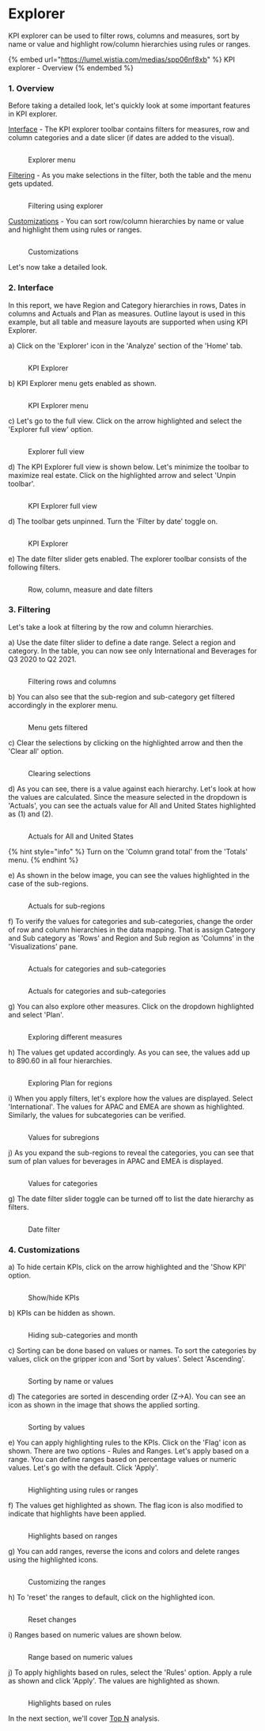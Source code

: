 # Explorer

KPI explorer can be used to filter rows, columns and measures, sort by name or value and highlight row/column hierarchies using rules or ranges.

{% embed url="https://lumel.wistia.com/medias/spp06nf8xb" %}
KPI explorer - Overview
{% endembed %}

### 1. Overview

Before taking a detailed look, let's quickly look at some important features in KPI explorer.

[Interface](explorer.md#2.-interface) - The KPI explorer toolbar contains filters for measures, row and column categories and a date slicer (if dates are added to the visual).&#x20;

<figure><img src="../../../.gitbook/assets/3.1.2.30 Explorer.png" alt=""><figcaption><p>Explorer menu</p></figcaption></figure>

[Filtering](explorer.md#3.-filtering) - As you make selections in the filter, both the table and the menu gets updated.&#x20;

<figure><img src="../../../.gitbook/assets/3.1.2.33 Explorer.png" alt=""><figcaption><p>Filtering using explorer</p></figcaption></figure>

[Customizations](explorer.md#4.-customizations) - You can sort row/column hierarchies by name or value and highlight them using rules or ranges.&#x20;

<figure><img src="../../../.gitbook/assets/3.1.2.34(2) Explorer.png" alt=""><figcaption><p>Customizations</p></figcaption></figure>

Let's now take a detailed look.

### 2. Interface

In this report, we have Region and Category hierarchies in rows, Dates in columns and Actuals and Plan as measures. Outline layout is used in this example, but all table and measure layouts are supported when using KPI Explorer.

a) Click on the 'Explorer' icon in the 'Analyze' section of the 'Home' tab. &#x20;

<figure><img src="../../../.gitbook/assets/3.1.2.2 Explorer.png" alt=""><figcaption><p>KPI Explorer</p></figcaption></figure>

b) KPI Explorer menu gets enabled as shown.&#x20;

<figure><img src="../../../.gitbook/assets/3.1.2.26 Explorer.png" alt=""><figcaption><p>KPI Explorer menu</p></figcaption></figure>

c) Let's go to the full view. Click on the arrow highlighted and select the 'Explorer full view' option.

<figure><img src="../../../.gitbook/assets/3.1.2.27 Explorer.png" alt=""><figcaption><p>Explorer full view</p></figcaption></figure>

d) The KPI Explorer full view is shown below. Let's minimize the toolbar to maximize real estate. Click on the highlighted arrow and select 'Unpin toolbar'.&#x20;

<figure><img src="../../../.gitbook/assets/3.1.2.28 Explorer.png" alt=""><figcaption><p>KPI Explorer full view</p></figcaption></figure>

d) The toolbar gets unpinned. Turn the 'Filter by date' toggle on.

<figure><img src="../../../.gitbook/assets/3.1.2.29 Explorer.png" alt=""><figcaption><p>KPI Explorer</p></figcaption></figure>

e) The date filter slider gets enabled. The explorer toolbar consists of the following filters.&#x20;

<figure><img src="../../../.gitbook/assets/3.1.2.30 Explorer.png" alt=""><figcaption><p>Row, column, measure and date filters</p></figcaption></figure>

### 3. Filtering

Let's take a look at filtering by the row and column hierarchies.&#x20;

a) Use the date filter slider to define a date range. Select a region and category. In the table, you can now see only International and Beverages for Q3 2020 to Q2 2021.

<figure><img src="../../../.gitbook/assets/3.1.2.31 Explorer.png" alt=""><figcaption><p>Filtering rows and columns</p></figcaption></figure>

b) You can also see that the sub-region and sub-category get filtered accordingly in the explorer menu.&#x20;

<figure><img src="../../../.gitbook/assets/3.1.2.32 Explorer.png" alt=""><figcaption><p>Menu gets filtered</p></figcaption></figure>

c) Clear the selections by clicking on the highlighted arrow and then the 'Clear all' option.

<figure><img src="../../../.gitbook/assets/3.1.2.6(2) Explorer.png" alt=""><figcaption><p>Clearing selections</p></figcaption></figure>

d) As you can see, there is a value against each hierarchy. Let's look at how the values are calculated. Since the measure selected in the dropdown is 'Actuals', you can see the actuals value for All and United States highlighted as (1) and (2).

<figure><img src="../../../.gitbook/assets/3.1.2.7(2) Explorer.png" alt=""><figcaption><p>Actuals for All and United States</p></figcaption></figure>

{% hint style="info" %}
Turn on the 'Column grand total' from the 'Totals' menu.
{% endhint %}

e) As shown in the below image, you can see the values highlighted in the case of the sub-regions.

<figure><img src="../../../.gitbook/assets/3.1.2.8 Explorer.png" alt=""><figcaption><p>Actuals for sub-regions</p></figcaption></figure>

f) To verify the values for categories and sub-categories, change the order of row and column hierarchies in the data mapping. That is assign Category and Sub category as 'Rows' and Region and Sub region as 'Columns' in the 'Visualizations' pane.

<figure><img src="../../../.gitbook/assets/3.1.2.10 Explorer.png" alt=""><figcaption><p>Actuals for categories and sub-categories</p></figcaption></figure>

<figure><img src="../../../.gitbook/assets/3.1.2.11 Explorer.png" alt=""><figcaption><p>Actuals for categories and sub-categories</p></figcaption></figure>

g) You can also explore other measures. Click on the dropdown highlighted and select 'Plan'.

<figure><img src="../../../.gitbook/assets/3.1.2.12 Explorer.png" alt=""><figcaption><p>Exploring different measures</p></figcaption></figure>

h) The values get updated accordingly. As you can see, the values add up to 890.60 in all four hierarchies.

<figure><img src="../../../.gitbook/assets/3.1.2.13 Explorer.png" alt=""><figcaption><p>Exploring Plan for regions</p></figcaption></figure>

i) When you apply filters, let's explore how the values are displayed. Select 'International'. The values for APAC and EMEA are shown as highlighted. Similarly, the values for subcategories can be verified.

<figure><img src="../../../.gitbook/assets/3.1.2.35 Explorer.png" alt=""><figcaption><p>Values for subregions</p></figcaption></figure>

j) As you expand the sub-regions to reveal the categories, you can see that sum of plan values for beverages in APAC and EMEA is displayed.&#x20;

<figure><img src="../../../.gitbook/assets/3.1.2.36 Explorer.png" alt=""><figcaption><p>Values for categories</p></figcaption></figure>

g) The date filter slider toggle can be turned off to list the date hierarchy as filters.&#x20;

<figure><img src="../../../.gitbook/assets/3.1.2.15 Explorer.png" alt=""><figcaption><p>Date filter</p></figcaption></figure>

### 4. Customizations

a) To hide certain KPIs, click on the arrow highlighted and the 'Show KPI' option.

<figure><img src="../../../.gitbook/assets/3.1.2.16 Explorer.png" alt=""><figcaption><p>Show/hide KPIs</p></figcaption></figure>

b) KPIs can be hidden as shown.

<figure><img src="../../../.gitbook/assets/3.1.2.17 Explorer.png" alt=""><figcaption><p>Hiding sub-categories and month</p></figcaption></figure>

c) Sorting can be done based on values or names. To sort the categories by values, click on the gripper icon and 'Sort by values'. Select 'Ascending'.

<figure><img src="../../../.gitbook/assets/3.1.2.18 Explorer.png" alt=""><figcaption><p>Sorting by name or values</p></figcaption></figure>

d) The categories are sorted in descending order (Z->A). You can see an icon as shown in the image that shows the applied sorting.

<figure><img src="../../../.gitbook/assets/3.1.2.19(2) Explorer.png" alt=""><figcaption><p>Sorting by values</p></figcaption></figure>

e) You can apply highlighting rules to the KPIs. Click on the 'Flag' icon as shown. There are two options - Rules and Ranges. Let's apply based on a range. You can define ranges based on percentage values or numeric values. Let's go with the default. Click 'Apply'.

<figure><img src="../../../.gitbook/assets/3.1.2.20(2) Explorer.png" alt=""><figcaption><p>Highlighting using rules or ranges</p></figcaption></figure>

f) The values get highlighted as shown. The flag icon is also modified to indicate that highlights have been applied.

<figure><img src="../../../.gitbook/assets/3.1.2.21 Explorer.png" alt=""><figcaption><p>Highlights based on ranges</p></figcaption></figure>

g) You can add ranges, reverse the icons and colors and delete ranges using the highlighted icons.

<figure><img src="../../../.gitbook/assets/3.1.2.22 Explorer.png" alt=""><figcaption><p>Customizing the ranges</p></figcaption></figure>

h) To 'reset' the ranges to default, click on the highlighted icon.

<figure><img src="../../../.gitbook/assets/3.1.2.23 Explorer.png" alt=""><figcaption><p>Reset changes</p></figcaption></figure>

i) Ranges based on numeric values are shown below.

<figure><img src="../../../.gitbook/assets/3.1.2.24 Explorer.png" alt=""><figcaption><p>Range based on numeric values</p></figcaption></figure>

j) To apply highlights based on rules, select the 'Rules' option. Apply a rule as shown and click 'Apply'. The values are highlighted as shown.

<figure><img src="../../../.gitbook/assets/3.1.2.25 Explorer.png" alt=""><figcaption><p>Highlights based on rules</p></figcaption></figure>

In the next section, we'll cover [Top N](top-n.md) analysis.
